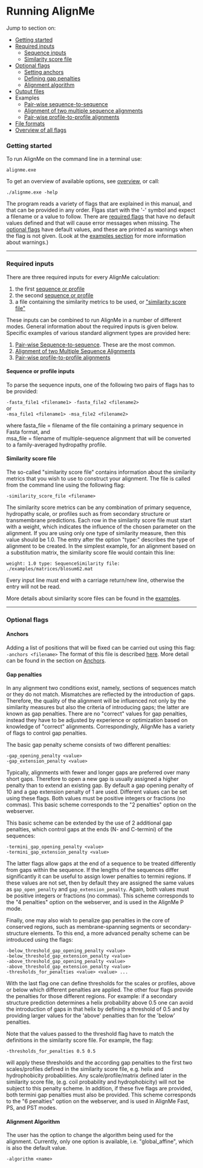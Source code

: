 # Running AlignMe

Jump to section on:
- [Getting started](#getting-started)
- [Required inputs](#required-inputs)
   - [Sequence inputs](#sequence-inputs)
   - [Similarity score file](#similarity-score-file)
- [Optional flags](#optional-flags)  
   - [Setting anchors](#anchors)
   - [Defining gap penalties](#gap-penalties)  
   - [Alignment algorithm](#alignment-algorithm)  
- [Output files](./Output.md)
- Examples
   - [Pair-wise sequence-to-sequence](./Examples/S2S_example.md) 
   - [Alignment of two multiple sequence alignments](./Examples/MSA-2-MSA_example.md)
   - [Pair-wise profile-to-profile alignments](./Examples/prof-prof_example.md)
- [File formats](Formats.md)
- [Overview of all flags](Flag_overview.md)


### Getting started 

To run AlignMe on the command line in a terminal use:  

`alignme.exe`

To get an overview of available options, see [overview](Flag_overview.md), or call:  

`./alignme.exe -help`

The program reads a variety of flags that are explained in
this manual, and that can be provided in any order. Flgas start with the
 '-' symbol and expect a filename or a value to follow. There are
[required flags](#Required-inputs) that have no default values defined and that will cause
error messages when missing. The [optional flags](#Optional-flags) have default values, and
these are printed as warnings when the flag is not given. (Look at the
[examples section](#Examples.md) for more information about warnings.)

---

### Required inputs

There are three required inputs for every AlignMe calculation:
1) the first [sequence or profile](#sequence-or-profile-inputs)
2) the second [sequence or profile](#sequence-or-profile-inputs)
3) a file containing the similarity metrics to be used, or ["similarity score file"](#similarity-score-file)

These inputs can be combined to run AlignMe in a number of different modes. General information about the required inputs is given below. Specific examples of various standard alignment types are provided here:
1. [Pair-wise Sequence-to-sequence](#sequence\-to\-sequence-alignments). These are the most common.
2. [Alignment of two Multiple Sequence Alignments](#Alignment-of-two-Multiple-Sequence-Alignments)
3. [Pair-wise profile-to-profile alignments](#Pair\-wise-profile\-to\-profile-alignments)


#### Sequence or profile inputs
To parse the sequence inputs, one of the following two pairs of flags has to be provided:  

`-fasta_file1 <filename1> -fasta_file2 <filename2>`  
or  
`-msa_file1 <filename1> -msa_file2 <filename2>`  

where fasta_file = filename of the file containing a primary sequence in Fasta format, and   
msa_file = filename of multiple-sequence alignment that will be converted to a family-averaged hydropathy profile.

#### Similarity score file
The so-called "similarity score file" contains information about the similarity metrics that you wish to
use to construct your alignment. The file is called from the command line using the following flag:

`-similarity_score_file <filename>` 

The similarity score metrics can be any combination of primary sequence, hydropathy scale, or profiles such as from secondary structure or transmembrane predictions. Each row in the similarity score file must start with a weight, which
indicates the influence of the chosen parameter on the alignment. If you are using only one type of similarity measure, then this value should be 1.0. 
The entry after the option "type:" describes the type of alignment to be created.
In the simplest example, for  an alignment based on a substitution matrix, the similarity score file would contain this line:

`weight: 1.0 type: SequenceSimilarity file: ./examples/matrices/blosum62.mat`

Every input line must end with a carriage return/new line, otherwise the entry will not be read. 

More details about similarity score files can be found in the [examples](#Examples.md).

---

### Optional flags

#### Anchors
Adding a list of positions that will be fixed can be carried out using this flag:
`-anchors <filename>`
The format of this file is described [here](#Formats.md). More detail can be found in the section on [Anchors](#Anchors.md).

#### Gap penalties 
In any alignment two conditions exist, namely, sections of sequences
match or they do not match. Mismatches are reflected by the introduction
of gaps. Therefore, the quality of the alignment will be influenced not
only by the similarity measures but also the criteria of introducing
gaps; the latter are known as gap penalties. There are no "correct"
values for gap penalties, instead they have to be adjusted by experience
or optimization based on knowledge of "correct" alignments.
Correspondingly, AlignMe has a variety of flags to control gap
penalties.

The basic gap penalty scheme consists of two different penalties:  

`-gap_opening_penalty <value>`  
`-gap_extension_penalty <value>`  

Typically, alignments with fewer and longer gaps are preferred over many
short gaps. Therefore to open a new gap is usually assigned a higher
penalty than to extend an existing gap. By default a gap opening penalty
of 10 and a gap extension penalty of 1 are used. Different values can be
set using these flags. Both values must be positive integers or
fractions (no commas). This basic scheme corresponds to the "2 penalties" option on the webserver.

This basic scheme can be extended by the use of 2 additional gap
penalties, which control gaps at the ends (N- and C-termini) of the
sequences:  

`-termini_gap_opening_penalty <value>`  
`-termini_gap_extension_penalty <value>` 

The latter flags allow gaps at the end of a sequence to be treated
differently from gaps within the sequence. If the lengths of the
sequences differ significantly it can be useful to assign lower
penalties to termini regions. If these values are not set, then by
default they are assigned the same values as `gap_open_penalty` and
`gap_extension_penalty`. Again, both values must be positive integers or
fractions (no commas). This scheme corresponds to the "4 penalties" option on the webserver, and is used in the AlignMe P mode.

Finally, one may also wish to penalize gap penalties in the core of conserved regions, such as membrane-spanning segments or secondary-structure elements. To this end, a more advanced penalty scheme can be introduced using the flags:  

`-below_threshold_gap_opening_penalty <value>`  
`-below_threshold_gap_extension_penalty <value>`  
`-above_threshold_gap_opening_penalty <value>`  
`-above_threshold_gap_extension_penalty <value>`  
`-thresholds_for_penalties <value> <value> ...`  

With the last flag one can define thresholds for the scales or profiles, above or below which different penalties are applied.
The other four flags provide the penalties for those different regions. For example: if a
secondary structure prediction determines a helix probability above 0.5
one can avoid the introduction of gaps in that helix by defining a
threshold of 0.5 and by providing larger values for the 'above'
penalties than for the 'below' penalties.  

Note that the values passed to the threshold flag have to match the
definitions in the similarity score file. For example, the flag:  

`-thresholds_for_penalties 0.5 0.5`  

will apply these thresholds and the according gap penalties to the first two scales/profiles defined
in the similarity score file, e.g. helix and hydrophobicity
probabilities. Any scale/profile/matrix defined later in the similarity
score file, (e.g. coil probability and hydrophobicity) will not be
subject to this penalty scheme. In addition, if these five flags are
provided, both termini gap penalties must also be provided. 
This scheme corresponds to the "6 penalties" option on the webserver, and is used in AlignMe Fast, PS, and PST modes.

#### Alignment Algorithm 
The user has the option to change the algorithm being used for the
alignment. Currently, only one option is available, i.e.
"global_affine", which is also the default value.

`-algorithm <name>`  
